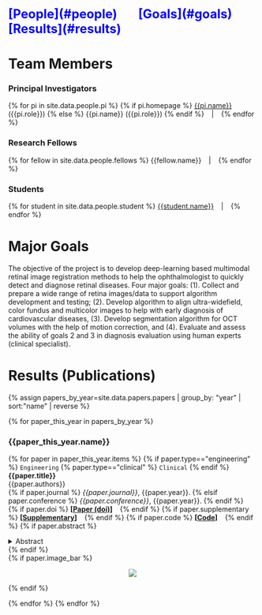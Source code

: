 <!-- ---
title: Multimodal Retina Image Alignment and Applications
--- -->

<!-- <table>
   <tr>
     <td><a href=".#people">People</a></td>
     <td><a href=".#goals">Goals</a></td>
     <td><a href=".#results">Results</a></td>
   </tr>
 </table>
 <hr> -->

<span style="color:blue;font-weight:700;font-size:25px">
  [People](#people) &ensp; &ensp; [Goals](#goals) &ensp; &ensp; [Results](#results)
</span>

# Team Members <a name="people"></a>
### Principal Investigators
{% for pi in site.data.people.pi %} {% if pi.homepage %} [{{pi.name}}]({{pi.homepage}}) ({{pi.role}}) {% else %} {{pi.name}} ({{pi.role}}) {% endif %} &ensp; | &ensp; {% endfor %}

### Research Fellows
<!-- {% assign fellows_list = site.data.people.fellows | map: "name" %}
{% assign fellows_str = fellows_list | join: "&ensp; | &ensp; " %}
{{fellows_str}} -->
{% for fellow in site.data.people.fellows %} {{fellow.name}} &ensp; | &ensp; {% endfor %}

### Students
{% for student in site.data.people.student %} [{{student.name}}]({{student.homepage}}) &ensp; | &ensp; {% endfor %}

# Major Goals <a name="goals"></a>
The objective of the project is to develop deep-learning based multimodal retinal image registration methods to help the ophthalmologist to quickly detect and diagnose retinal diseases.  Four major goals: (1). Collect and prepare a wide range of retina images/data to support algorithm development and testing; (2). Develop algorithm to align ultra-widefield, color fundus and multicolor images to help with early diagnosis of cardiovascular diseases, (3).  Develop segmentation algorithm for OCT volumes with the help of motion correction, and (4).  Evaluate and assess the ability of goals 2 and 3 in diagnosis evaluation using human experts (clinical specialist). <br>

# Results (Publications) <a name="results"></a>
{% assign papers_by_year=site.data.papers.papers | group_by: "year" | sort:"name" | reverse %}
<!-- {% assign papers=site.data.papers.papers | sort:"year", "last" | group_by: "year" %} -->
{% for paper_this_year in papers_by_year %}
### {{paper_this_year.name}}
{% for paper in paper_this_year.items %}
{% if paper.type=="engineering" %} `Engineering` {% paper.type=="clinical" %} `Clinical` {% endif %} &ensp;
**{{paper.title}}** <br>
{{paper.authors}} <br>
{% if paper.journal %} *{{paper.journal}}*, {{paper.year}}. {% elsif paper.conference %} *{{paper.conference}}*, {{paper.year}}. {% endif %} <br>
{% if paper.doi %} **\[[Paper \(doi\)]({{paper.doi}})\]** &ensp; {% endif %}
{% if paper.supplementary %} **\[[Supplementary]({{paper.supplementary}})\]** &ensp; {% endif %}
{% if paper.code %} **\[[Code]({{paper.code}})\]** &ensp; {% endif %}
{% if paper.abstract %}
<details>
	<summary>Abstract</summary>
  {{paper.abstract}}
</details>
{% endif %}
<br>
{% if paper.image_bar %}
<p align="center">
  <img src="{{site.baseurl}}{{paper.image_bar}}" >
</p>    
{% endif %}

{% endfor %}
{% endfor %}
